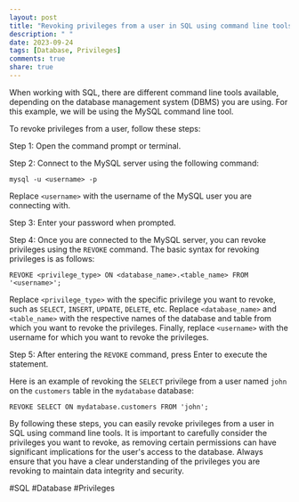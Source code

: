 ```yaml
---
layout: post
title: "Revoking privileges from a user in SQL using command line tools"
description: " "
date: 2023-09-24
tags: [Database, Privileges]
comments: true
share: true
---
```


When working with SQL, there are different command line tools available, depending on the database management system (DBMS) you are using. For this example, we will be using the MySQL command line tool.

To revoke privileges from a user, follow these steps:

Step 1: Open the command prompt or terminal.

Step 2: Connect to the MySQL server using the following command:
```
mysql -u <username> -p
```
Replace `<username>` with the username of the MySQL user you are connecting with.

Step 3: Enter your password when prompted.

Step 4: Once you are connected to the MySQL server, you can revoke privileges using the `REVOKE` command. The basic syntax for revoking privileges is as follows:
```
REVOKE <privilege_type> ON <database_name>.<table_name> FROM '<username>';
```
Replace `<privilege_type>` with the specific privilege you want to revoke, such as `SELECT`, `INSERT`, `UPDATE`, `DELETE`, etc. Replace `<database_name>` and `<table_name>` with the respective names of the database and table from which you want to revoke the privileges. Finally, replace `<username>` with the username for which you want to revoke the privileges.

Step 5: After entering the `REVOKE` command, press Enter to execute the statement.

Here is an example of revoking the `SELECT` privilege from a user named `john` on the `customers` table in the `mydatabase` database:
```
REVOKE SELECT ON mydatabase.customers FROM 'john';
```

By following these steps, you can easily revoke privileges from a user in SQL using command line tools. It is important to carefully consider the privileges you want to revoke, as removing certain permissions can have significant implications for the user's access to the database. Always ensure that you have a clear understanding of the privileges you are revoking to maintain data integrity and security.

#SQL #Database #Privileges